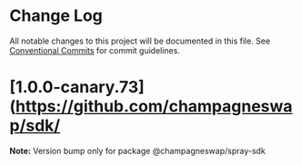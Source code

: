 # Change Log

All notable changes to this project will be documented in this file.
See [Conventional Commits](https://conventionalcommits.org) for commit guidelines.

# [1.0.0-canary.73](https://github.com/champagneswap/sdk/

**Note:** Version bump only for package @champagneswap/spray-sdk
